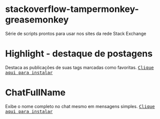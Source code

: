 # stackoverflow-tampermonkey-greasemonkey
Série de scripts prontos para usar nos sites da rede Stack Exchange

# Highlight - destaque de postagens
Destaca as publicações de suas tags marcadas como favoritas. <kbd>[Clique aqui para instalar](https://github.com/stackuserflow/stackoverflow-tampermonkey-greasemonkey/blob/master/Highlight.user.js)</kbd>

# ChatFullName
Exibe o nome completo no chat mesmo em mensagens simples. <kbd>[Clique aqui para instalar](https://github.com/stackuserflow/stackoverflow-tampermonkey-greasemonkey/blob/master/ChatFullName.user.js)</kbd>

